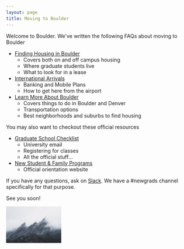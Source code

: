 ```yaml
---
layout: page
title: Moving to Boulder
---
```


Welcome to Boulder. We've written the following FAQs about moving to Boulder

- [Finding Housing in Boulder](2018/06/05/Finding-Housing-in-Boulder.html)
	- Covers both on and off campus housing
	- Where graduate students live
	- What to look for in a lease
- [International Arrivals](2018/08/16/Banking-MobilePlans-and-other-FAQs.html)
	- Banking and Mobile Plans 
	- How to get here from the airport
- [Learn More About Boulder](https://docs.google.com/presentation/d/1X7jTMxL2pxPcWZBnH9oJmecSq44WV1nCOOzjswJ24NY/edit?usp=sharing)
	- Covers things to do in Boulder and Denver
	- Transportation options
	- Best neighborhoods and suburbs to find housing

You may also want to checkout these official resources

- [Graduate School Checklist](https://www.colorado.edu/graduateschool/admissions/admitted-students)
	- University email
	- Registering for classes
	- All the official stuff...
- [New Student & Family Programs](https://www.colorado.edu/orientation/)
	- Official orientation website

If you have any questions, ask on [Slack](https://boulder-cs-grads.slack.com/#newgrads). We have a #newgrads channel specifically for that purpose. 

See you soon!

<img src="assets/img/flatirons.jpg" alt="the Flatirons" width="30%">
